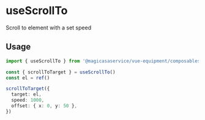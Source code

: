 # useScrollTo

Scroll to element with a set speed

## Usage

```ts
import { useScrollTo } from '@magicasaservice/vue-equipment/composables'

const { scrollToTarget } = useScrollTo()
const el = ref()

scrollToTarget({
  target: el,
  speed: 1000,
  offset: { x: 0, y: 50 },
})
```

